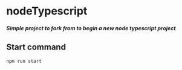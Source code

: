 # nodeTypescript
#### _Simple project to fork from to begin a new node typescript project_


## Start command
```
npm run start
```